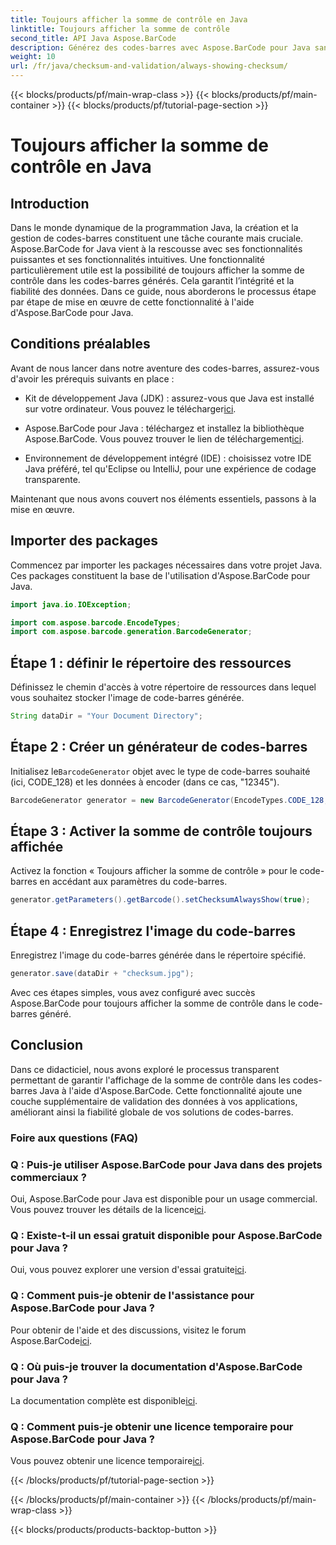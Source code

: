 ```yaml
---
title: Toujours afficher la somme de contrôle en Java
linktitle: Toujours afficher la somme de contrôle
second_title: API Java Aspose.BarCode
description: Générez des codes-barres avec Aspose.BarCode pour Java sans effort. Découvrez comment toujours afficher les sommes de contrôle pour une meilleure intégrité des données dans ce guide étape par étape.
weight: 10
url: /fr/java/checksum-and-validation/always-showing-checksum/
---
```


{{< blocks/products/pf/main-wrap-class >}}
{{< blocks/products/pf/main-container >}}
{{< blocks/products/pf/tutorial-page-section >}}

# Toujours afficher la somme de contrôle en Java


## Introduction

Dans le monde dynamique de la programmation Java, la création et la gestion de codes-barres constituent une tâche courante mais cruciale. Aspose.BarCode for Java vient à la rescousse avec ses fonctionnalités puissantes et ses fonctionnalités intuitives. Une fonctionnalité particulièrement utile est la possibilité de toujours afficher la somme de contrôle dans les codes-barres générés. Cela garantit l’intégrité et la fiabilité des données. Dans ce guide, nous aborderons le processus étape par étape de mise en œuvre de cette fonctionnalité à l'aide d'Aspose.BarCode pour Java.

## Conditions préalables

Avant de nous lancer dans notre aventure des codes-barres, assurez-vous d'avoir les prérequis suivants en place :

-  Kit de développement Java (JDK) : assurez-vous que Java est installé sur votre ordinateur. Vous pouvez le télécharger[ici](https://www.oracle.com/java/technologies/javase-downloads.html).

- Aspose.BarCode pour Java : téléchargez et installez la bibliothèque Aspose.BarCode. Vous pouvez trouver le lien de téléchargement[ici](https://releases.aspose.com/barcode/java/).

- Environnement de développement intégré (IDE) : choisissez votre IDE Java préféré, tel qu'Eclipse ou IntelliJ, pour une expérience de codage transparente.

Maintenant que nous avons couvert nos éléments essentiels, passons à la mise en œuvre.

## Importer des packages

Commencez par importer les packages nécessaires dans votre projet Java. Ces packages constituent la base de l'utilisation d'Aspose.BarCode pour Java.

```java
import java.io.IOException;

import com.aspose.barcode.EncodeTypes;
import com.aspose.barcode.generation.BarcodeGenerator;
```

## Étape 1 : définir le répertoire des ressources

Définissez le chemin d'accès à votre répertoire de ressources dans lequel vous souhaitez stocker l'image de code-barres générée.

```java
String dataDir = "Your Document Directory";
```

## Étape 2 : Créer un générateur de codes-barres

 Initialisez le`BarcodeGenerator` objet avec le type de code-barres souhaité (ici, CODE_128) et les données à encoder (dans ce cas, "12345").

```java
BarcodeGenerator generator = new BarcodeGenerator(EncodeTypes.CODE_128, "12345");
```

## Étape 3 : Activer la somme de contrôle toujours affichée

Activez la fonction « Toujours afficher la somme de contrôle » pour le code-barres en accédant aux paramètres du code-barres.

```java
generator.getParameters().getBarcode().setChecksumAlwaysShow(true);
```

## Étape 4 : Enregistrez l'image du code-barres

Enregistrez l'image du code-barres générée dans le répertoire spécifié.

```java
generator.save(dataDir + "checksum.jpg");
```

Avec ces étapes simples, vous avez configuré avec succès Aspose.BarCode pour toujours afficher la somme de contrôle dans le code-barres généré.

## Conclusion

Dans ce didacticiel, nous avons exploré le processus transparent permettant de garantir l'affichage de la somme de contrôle dans les codes-barres Java à l'aide d'Aspose.BarCode. Cette fonctionnalité ajoute une couche supplémentaire de validation des données à vos applications, améliorant ainsi la fiabilité globale de vos solutions de codes-barres.

### Foire aux questions (FAQ)

### Q : Puis-je utiliser Aspose.BarCode pour Java dans des projets commerciaux ?
 Oui, Aspose.BarCode pour Java est disponible pour un usage commercial. Vous pouvez trouver les détails de la licence[ici](https://purchase.aspose.com/buy).

### Q : Existe-t-il un essai gratuit disponible pour Aspose.BarCode pour Java ?
 Oui, vous pouvez explorer une version d'essai gratuite[ici](https://releases.aspose.com/).

### Q : Comment puis-je obtenir de l'assistance pour Aspose.BarCode pour Java ?
 Pour obtenir de l'aide et des discussions, visitez le forum Aspose.BarCode[ici](https://forum.aspose.com/c/barcode/13).

### Q : Où puis-je trouver la documentation d'Aspose.BarCode pour Java ?
 La documentation complète est disponible[ici](https://reference.aspose.com/barcode/java/).

### Q : Comment puis-je obtenir une licence temporaire pour Aspose.BarCode pour Java ?
 Vous pouvez obtenir une licence temporaire[ici](https://purchase.aspose.com/temporary-license/).


{{< /blocks/products/pf/tutorial-page-section >}}

{{< /blocks/products/pf/main-container >}}
{{< /blocks/products/pf/main-wrap-class >}}

{{< blocks/products/products-backtop-button >}}
